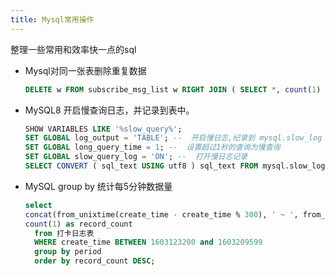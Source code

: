 ```yaml
---
title: Mysql常用操作
---
```

整理一些常用和效率快一点的sql

+ Mysql对同一张表删除重复数据
  ``` sql
  DELETE w FROM subscribe_msg_list w RIGHT JOIN ( SELECT *, count(1) AS cc FROM subscribe_msg_list GROUP BY type, user_id, time HAVING cc > 1 ) t ON w.id = t.id;
  ```
+ MySQL8 开启慢查询日志，并记录到表中。
  ``` sql
  SHOW VARIABLES LIKE '%slow_query%';
  SET GLOBAL log_output = 'TABLE'; --  开启慢日志,纪录到 mysql.slow_log 表
  SET GLOBAL long_query_time = 1; --  设置超过1秒的查询为慢查询
  SET GLOBAL slow_query_log = 'ON'; --  打开慢日志记录
  SELECT CONVERT ( sql_text USING utf8 ) sql_text FROM mysql.slow_log -- 查询慢sql的 日志
  ```
+ MySQL group by 统计每5分钟数据量
  ``` sql
  select
  concat(from_unixtime(create_time - create_time % 300), ' ~ ', from_unixtime(create_time - create_time % 300 + 300)) as period,
  count(1) as record_count
    from 打卡日志表
    WHERE create_time BETWEEN 1603123200 and 1603209599
    group by period
    order by record_count DESC;
  ```
